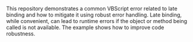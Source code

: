 This repository demonstrates a common VBScript error related to late binding and how to mitigate it using robust error handling. Late binding, while convenient, can lead to runtime errors if the object or method being called is not available.  The example shows how to improve code robustness.
